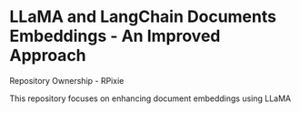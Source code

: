 # LLaMA and LangChain Documents Embeddings - An Improved Approach

Repository Ownership - RPixie

This repository focuses on enhancing document embeddings using LLaMA